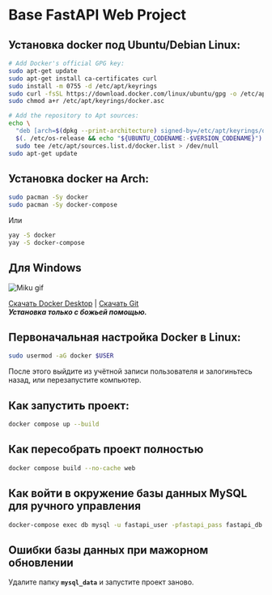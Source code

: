 # Base FastAPI Web Project
## Установка docker под Ubuntu/Debian Linux:
```sh
# Add Docker's official GPG key:
sudo apt-get update
sudo apt-get install ca-certificates curl
sudo install -m 0755 -d /etc/apt/keyrings
sudo curl -fsSL https://download.docker.com/linux/ubuntu/gpg -o /etc/apt/keyrings/docker.asc
sudo chmod a+r /etc/apt/keyrings/docker.asc

# Add the repository to Apt sources:
echo \
  "deb [arch=$(dpkg --print-architecture) signed-by=/etc/apt/keyrings/docker.asc] https://download.docker.com/linux/ubuntu \
  $(. /etc/os-release && echo "${UBUNTU_CODENAME:-$VERSION_CODENAME}") stable" | \
  sudo tee /etc/apt/sources.list.d/docker.list > /dev/null
sudo apt-get update
```

## Установка docker на Arch:
```sh
sudo pacman -Sy docker
sudo pacman -Sy docker-compose
```
Или
```sh
yay -S docker
yay -S docker-compose
```

## Для Windows
![Miku gif](https://media1.tenor.com/m/FZZqna91PwQAAAAC/miku-hatsune-miku.gif)

[Скачать Docker Desktop](https://www.docker.com/) | [Скачать Git](https://git-scm.com/)<br>
***Установка только с божьей помощью.***

## Первоначальная настройка Docker в Linux:
```sh
sudo usermod -aG docker $USER
```
После этого выйдите из учётной записи пользователя и залогиньтесь назад, или перезапустите компьютер.

## Как запустить проект:
```sh
docker compose up --build
```

## Как пересобрать проект полностью
```sh
docker compose build --no-cache web
```

## Как войти в окружение базы данных MySQL для ручного управления
```sh
docker-compose exec db mysql -u fastapi_user -pfastapi_pass fastapi_db
```

## Ошибки базы данных при мажорном обновлении
Удалите папку **``mysql_data``** и запустите проект заново.
